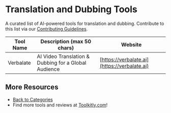 # Translation and Dubbing Tools

A curated list of AI-powered tools for translation and dubbing. Contribute to this list via our [Contributing Guidelines](../CONTRIBUTING.md).

| Tool Name | Description (max 50 chars) | Website |
|-----------|----------------------------|---------|
| Verbalate | AI Video Translation & Dubbing for a Global Audience | [https://verbalate.ai](https://verbalate.ai) |

## More Resources
- [Back to Categories](https://github.com/ToolkitlyAI/awesome-ai-tools/blob/master/README.md)
- Find more tools and reviews at [Toolkitly.com](https://toolkitly.com)!
